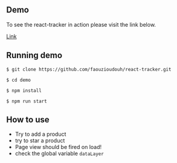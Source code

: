 ## Demo

To see the react-tracker in action please visit the link below.

[Link](https://faouzioudouh.github.io/react-tracker/)

## Running demo

```
$ git clone https://github.com/faouzioudouh/react-tracker.git

$ cd demo

$ npm install

$ npm run start
```

## How to use

- Try to add a product
- try to star a product
- Page view should be fired on load!
- check the global variable ``` dataLayer ```